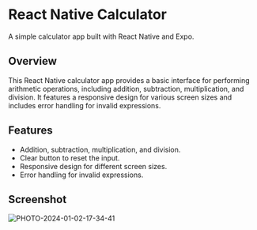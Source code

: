 # React Native Calculator

A simple calculator app built with React Native and Expo.

## Overview

This React Native calculator app provides a basic interface for performing arithmetic operations, including addition, subtraction, multiplication, and division. It features a responsive design for various screen sizes and includes error handling for invalid expressions.

## Features

- Addition, subtraction, multiplication, and division.
- Clear button to reset the input.
- Responsive design for different screen sizes.
- Error handling for invalid expressions.

## Screenshot
![PHOTO-2024-01-02-17-34-41](https://github.com/abhi-yo/calculator-reactnative/assets/112682702/28aaa0b4-5117-49a6-978e-5c98f4d48e32)

